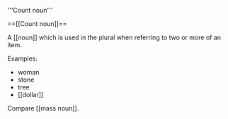 '''Count noun'''

==[[Count noun]]==

A [[noun]] which is used in the plural when referring to two or more of an item.

Examples:
* woman
* stone
* tree
* [[dollar]]

Compare [[mass noun]].